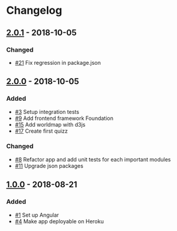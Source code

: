 # Changelog

## [2.0.1](https://github.com/super-maps-pointer/frontend/tree/v2.0.1) - 2018-10-05
### Changed
 - [\#21](https://github.com/super-maps-pointer/frontend/pull/22) Fix regression in package.json

## [2.0.0](https://github.com/super-maps-pointer/frontend/tree/v2.0.0) - 2018-10-05
### Added
 - [\#3](https://github.com/super-maps-pointer/frontend/commit/40590eb6f05206f2f4c502a95b041d3386293e98) Setup integration tests 
 - [\#9](https://github.com/super-maps-pointer/frontend/commit/4b7b9411ae1e85cfae23cdde637579b593f6ab5e) Add frontend framework Foundation
 - [\#15](https://github.com/super-maps-pointer/frontend/commit/e0f7c52e9264ddfb21f020fe9d71075d25014235) Add worldmap with d3js
 - [\#17](https://github.com/super-maps-pointer/frontend/commit/32fc2d222ee512c928597c5adf12caa3434ce848) Create first quizz

### Changed
 - [\#8](https://github.com/super-maps-pointer/frontend/commit/8c68b15356dddcd938d42db8574f071d8b4a5bc7) Refactor app and add unit tests for each important modules
 - [\#11](https://github.com/super-maps-pointer/frontend/commit/f0b36169051809bbed3013def575763ba44c0e87) Upgrade json packages

## [1.0.0](https://github.com/super-maps-pointer/frontend/tree/v1.0.0) - 2018-08-21
### Added
- [\#1](https://github.com/super-maps-pointer/frontend/pull/2) Set up Angular
- [\#4](https://github.com/super-maps-pointer/frontend/pull/5) Make app deployable on Heroku
